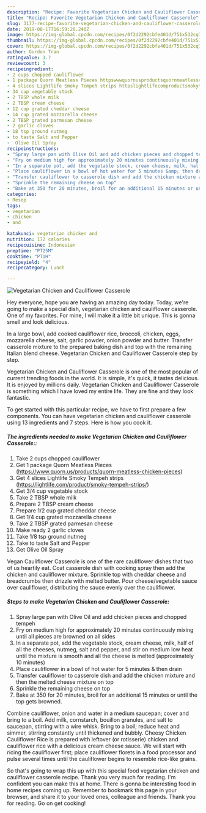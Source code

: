 ```yaml
---
description: "Recipe: Favorite Vegetarian Chicken and Cauliflower Casserole"
title: "Recipe: Favorite Vegetarian Chicken and Cauliflower Casserole"
slug: 3177-recipe-favorite-vegetarian-chicken-and-cauliflower-casserole
date: 2019-08-17T16:59:20.240Z
image: https://img-global.cpcdn.com/recipes/0f2d2292cbfe401d/751x532cq70/vegetarian-chicken-and-cauliflower-casserole-recipe-main-photo.jpg
thumbnail: https://img-global.cpcdn.com/recipes/0f2d2292cbfe401d/751x532cq70/vegetarian-chicken-and-cauliflower-casserole-recipe-main-photo.jpg
cover: https://img-global.cpcdn.com/recipes/0f2d2292cbfe401d/751x532cq70/vegetarian-chicken-and-cauliflower-casserole-recipe-main-photo.jpg
author: Gordon Tran
ratingvalue: 3.7
reviewcount: 3
recipeingredient:
- 2 cups chopped cauliflower
- 1 package Quorn Meatless Pieces httpswwwquornusproductsquornmeatlesschickenpieces
- 4 slices Lightlife Smoky Tempeh strips httpslightlifecomproductsmokytempehstrips
- 34 cup vegetable stock
- 2 TBSP whole milk
- 2 TBSP cream cheese
- 12 cup grated cheddar cheese
- 14 cup grated mozzarella cheese
- 2 TBSP grated parmesan cheese
- 2 garlic cloves
- 18 tsp ground nutmeg
- to taste Salt and Pepper
-  Olive Oil Spray
recipeinstructions:
- "Spray large pan with Olive Oil and add chicken pieces and chopped tempeh"
- "Fry on medium high for approximately 20 minutes continuously mixing until all pieces are browned on all sides"
- "In a separate pot, add the vegetable stock, cream cheese, milk, half of all the cheeses, nutmeg, salt and pepper, and stir on medium low heat until the mixture is smooth and all the cheese is melted (approximately 10 minutes)"
- "Place cauliflower in a bowl of hot water for 5 minutes &amp; then drain"
- "Transfer cauliflower to casserole dish and add the chicken mixture and then the melted cheese mixture on top"
- "Sprinkle the remaining cheese on top"
- "Bake at 350 for 20 minutes, broil for an additional 15 minutes or until the top gets browned."
categories:
- Resep
tags:
- vegetarian
- chicken
- and

katakunci: vegetarian chicken and
nutrition: 172 calories
recipecuisine: Indonesian
preptime: "PT25M"
cooktime: "PT1H"
recipeyield: "4"
recipecategory: Lunch

---
```



![Vegetarian Chicken and Cauliflower Casserole](https://img-global.cpcdn.com/recipes/0f2d2292cbfe401d/751x532cq70/vegetarian-chicken-and-cauliflower-casserole-recipe-main-photo.jpg)

Hey everyone, hope you are having an amazing day today. Today, we're going to make a special dish, vegetarian chicken and cauliflower casserole. One of my favorites. For mine, I will make it a little bit unique. This is gonna smell and look delicious.

In a large bowl, add cooked cauliflower rice, broccoli, chicken, eggs, mozzarella cheese, salt, garlic powder, onion powder and butter. Transfer casserole mixture to the prepared baking dish and top with the remaining Italian blend cheese. Vegetarian Chicken and Cauliflower Casserole step by step.

Vegetarian Chicken and Cauliflower Casserole is one of the most popular of current trending foods in the world. It is simple, it's quick, it tastes delicious. It is enjoyed by millions daily. Vegetarian Chicken and Cauliflower Casserole is something which I have loved my entire life. They are fine and they look fantastic.


To get started with this particular recipe, we have to first prepare a few components. You can have vegetarian chicken and cauliflower casserole using 13 ingredients and 7 steps. Here is how you cook it.

##### The ingredients needed to make Vegetarian Chicken and Cauliflower Casserole::

1. Take 2 cups chopped cauliflower
1. Get 1 package Quorn Meatless Pieces (https://www.quorn.us/products/quorn-meatless-chicken-pieces)
1. Get 4 slices Lightlife Smoky Tempeh strips (https://lightlife.com/product/smoky-tempeh-strips/)
1. Get 3/4 cup vegetable stock
1. Take 2 TBSP whole milk
1. Prepare 2 TBSP cream cheese
1. Prepare 1/2 cup grated cheddar cheese
1. Get 1/4 cup grated mozzarella cheese
1. Take 2 TBSP grated parmesan cheese
1. Make ready 2 garlic cloves
1. Take 1/8 tsp ground nutmeg
1. Take to taste Salt and Pepper
1. Get  Olive Oil Spray


Vegan Cauliflower Casserole is one of the rare cauliflower dishes that two of us heartily eat. Coat casserole dish with cooking spray then add the chicken and cauliflower mixture. Sprinkle top with cheddar cheese and breadcrumbs then drizzle with melted butter. Pour cheese/vegetable sauce over cauliflower, distributing the sauce evenly over the cauliflower. 

##### Steps to make Vegetarian Chicken and Cauliflower Casserole:

1. Spray large pan with Olive Oil and add chicken pieces and chopped tempeh
1. Fry on medium high for approximately 20 minutes continuously mixing until all pieces are browned on all sides
1. In a separate pot, add the vegetable stock, cream cheese, milk, half of all the cheeses, nutmeg, salt and pepper, and stir on medium low heat until the mixture is smooth and all the cheese is melted (approximately 10 minutes)
1. Place cauliflower in a bowl of hot water for 5 minutes &amp; then drain
1. Transfer cauliflower to casserole dish and add the chicken mixture and then the melted cheese mixture on top
1. Sprinkle the remaining cheese on top
1. Bake at 350 for 20 minutes, broil for an additional 15 minutes or until the top gets browned.


Combine cauliflower, onion and water in a medium saucepan; cover and bring to a boil. Add milk, cornstarch, bouillon granules, and salt to saucepan, stirring with a wire whisk. Bring to a boil; reduce heat and simmer, stirring constantly until thickened and bubbly. Cheesy Chicken Cauliflower Rice is prepared with leftover (or rotisserie) chicken and cauliflower rice with a delicious cream cheese sauce. We will start with ricing the cauliflower first; place cauliflower florets in a food processor and pulse several times until the cauliflower begins to resemble rice-like grains. 

So that's going to wrap this up with this special food vegetarian chicken and cauliflower casserole recipe. Thank you very much for reading. I'm confident you can make this at home. There is gonna be interesting food in home recipes coming up. Remember to bookmark this page in your browser, and share it to your loved ones, colleague and friends. Thank you for reading. Go on get cooking!
